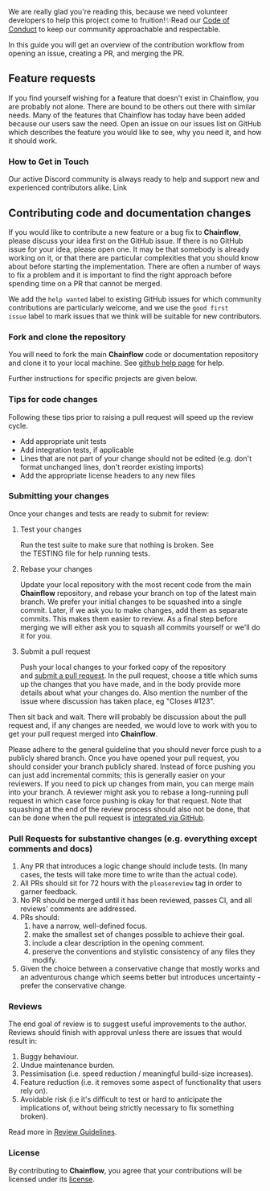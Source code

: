 We are really glad you're reading this, because we need volunteer developers to help this project come to fruition!✨Read our [Code of Conduct](./CODE_OF_CONDUCT.md) to keep our community approachable and respectable.

In this guide you will get an overview of the contribution workflow from opening an issue, creating a PR, and merging the PR.

## Feature requests

If you find yourself wishing for a feature that doesn't exist in Chainflow, you are probably not alone. There are bound to be others out there with similar needs. Many of the features that Chainflow has today have been added because our users saw the need. Open an issue on our issues list on GitHub which describes the feature you would like to see, why you need it, and how it should work.

### How to Get in Touch

Our active Discord community is always ready to help and support new and experienced contributors alike. Link

## Contributing code and documentation changes

If you would like to contribute a new feature or a bug fix to **Chainflow**, please discuss your idea first on the GitHub issue. If there is no GitHub issue for your idea, please open one. It may be that somebody is already working on it, or that there are particular complexities that you should know about before starting the implementation. There are often a number of ways to fix a problem and it is important to find the right approach before spending time on a PR that cannot be merged.

We add the `help wanted` label to existing GitHub issues for which community contributions are particularly welcome, and we use the `good first issue` label to mark issues that we think will be suitable for new contributors.

### Fork and clone the repository

You will need to fork the main **Chainflow** code or documentation repository and clone it to your local machine. See [github help page](https://help.github.com/articles/fork-a-repo) for help.

Further instructions for specific projects are given below.

### Tips for code changes

Following these tips prior to raising a pull request will speed up the review cycle.

- Add appropriate unit tests
- Add integration tests, if applicable
- Lines that are not part of your change should not be edited (e.g. don't format unchanged lines, don't reorder existing imports)
- Add the appropriate license headers to any new files

### Submitting your changes

Once your changes and tests are ready to submit for review:

1. Test your changes

   Run the test suite to make sure that nothing is broken. See the TESTING file for help running tests.

2. Rebase your changes

   Update your local repository with the most recent code from the main **Chainflow** repository, and rebase your branch on top of the latest main branch. We prefer your initial changes to be squashed into a single commit. Later, if we ask you to make changes, add them as separate commits. This makes them easier to review. As a final step before merging we will either ask you to squash all commits yourself or we'll do it for you.

3. Submit a pull request

   Push your local changes to your forked copy of the repository and [submit a pull request](https://help.github.com/articles/using-pull-requests). In the pull request, choose a title which sums up the changes that you have made, and in the body provide more details about what your changes do. Also mention the number of the issue where discussion has taken place, eg "Closes #123".

Then sit back and wait. There will probably be discussion about the pull request and, if any changes are needed, we would love to work with you to get your pull request merged into **Chainflow**.

Please adhere to the general guideline that you should never force push to a publicly shared branch. Once you have opened your pull request, you should consider your branch publicly shared. Instead of force pushing you can just add incremental commits; this is generally easier on your reviewers. If you need to pick up changes from main, you can merge main into your branch. A reviewer might ask you to rebase a long-running pull request in which case force pushing is okay for that request. Note that squashing at the end of the review process should also not be done, that can be done when the pull request is [integrated via GitHub](https://github.com/blog/2141-squash-your-commits).

### Pull Requests for substantive changes (e.g. everything except comments and docs)

1. Any PR that introduces a logic change should include tests. (In many cases, the tests will take more time to write than the actual code).
2. All PRs should sit for 72 hours with the `pleasereview` tag in order to garner feedback.
3. No PR should be merged until it has been reviewed, passes CI, and all reviews' comments are
   addressed.
4. PRs should:
   1. have a narrow, well-defined focus.
   2. make the smallest set of changes possible to achieve their goal.
   3. include a clear description in the opening comment.
   4. preserve the conventions and stylistic consistency of any files they modify.
5. Given the choice between a conservative change that mostly works and an adventurous change which seems better but introduces uncertainty - prefer the conservative change.

### Reviews

The end goal of review is to suggest useful improvements to the author. Reviews should finish with approval unless there are issues that would result in:

1. Buggy behaviour.
2. Undue maintenance burden.
3. Pessimisation (i.e. speed reduction / meaningful build-size increases).
4. Feature reduction (i.e. it removes some aspect of functionality that users rely on).
5. Avoidable risk (i.e it's difficult to test or hard to anticipate the implications of, without
   being strictly necessary to fix something broken).

Read more in [Review Guidelines](./REVIEW.md).

### License

By contributing to **Chainflow**, you agree that your contributions will be licensed under its [license](./LICENSE).
